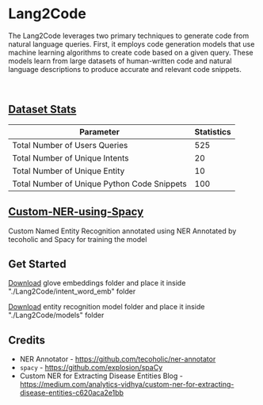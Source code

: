# Lang2Code

The Lang2Code leverages two primary techniques to generate code from natural language 
queries. First, it employs code generation models that use machine learning algorithms to 
create code based on a given query. These models learn from large datasets of human-written 
code and natural language descriptions to produce accurate and relevant code snippets. 


<br>



## [Dataset Stats]()


| Parameter | Statistics |
| -------- | ----------- | 
| Total Number of Users Queries | 525 |
| Total Number of Unique Intents | 20 |
| Total Number of  Unique Entity | 10 |
| Total Number of  Unique Python Code Snippets | 100 |



## [Custom-NER-using-Spacy](https://github.com/Elysian01/Custom-NER-using-Spacy)
Custom Named Entity Recognition annotated using NER Annotated by tecoholic and Spacy for training the model

## Get Started

[Download](https://drive.google.com/drive/folders/1-gWCai8P_kkcuBMKd4WyTVPI0drsV6rP?usp=sharing) glove embeddings folder and place it inside "./Lang2Code/intent_word_emb" folder

[Download](https://drive.google.com/drive/folders/1khbEs2sj4a3tKqCpH-AvN1siFkYdEhYX?usp=sharing) entity recognition model folder and place it inside "./Lang2Code/models" folder



## Credits

* NER Annotator -  https://github.com/tecoholic/ner-annotator
* `spacy` - https://github.com/explosion/spaCy
* Custom NER for Extracting Disease Entities Blog - https://medium.com/analytics-vidhya/custom-ner-for-extracting-disease-entities-c620aca2e1bb

